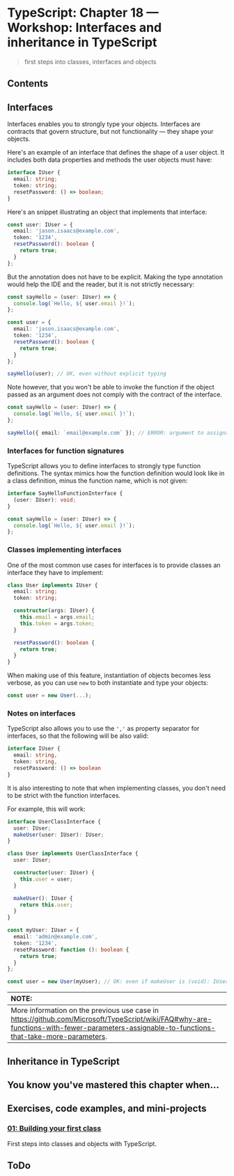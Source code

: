 # TypeScript: Chapter 18 &mdash; Workshop: Interfaces and inheritance in TypeScript
> first steps into classes, interfaces and objects

## Contents

## Interfaces

Interfaces enables you to strongly type your objects. Interfaces are contracts that govern structure, but not functionality &mdash; they shape your objects.

Here's an example of an interface that defines the shape of a user object. It includes both data properties and methods the user objects must have:

```typescript
interface IUser {
  email: string;
  token: string;
  resetPassword: () => boolean;
}
```

Here's an snippet illustrating an object that implements that interface:

```typescript
const user: IUser = {
  email: 'jason.isaacs@example.com',
  token: '1234',
  resetPassword(): boolean {
    return true;
  }
};
```

But the annotation does not have to be explicit. Making the type annotation would help the IDE and the reader, but it is not strictly necessary:

```typescript
const sayHello = (user: IUser) => {
  console.log(`Hello, ${ user.email }!`);
};

const user = {
  email: 'jason.isaacs@example.com',
  token: '1234',
  resetPassword(): boolean {
    return true;
  }
};

sayHello(user); // OK, even without explicit typing
```

Note however, that you won't be able to invoke the function if the object passed as an argument does not comply with the contract of the interface.

```typescript
const sayHello = (user: IUser) => {
  console.log(`Hello, ${ user.email }!`);
};

sayHello({ email: `email@example.com` }); // ERROR: argument to assignable to IUser
```

### Interfaces for function signatures

TypeScript allows you to define interfaces to strongly type function definitions. The syntax mimics how the function definition would look like in a class definition, minus the function name, which is not given:

```typescript
interface SayHelloFunctionInterface {
  (user: IUser): void;
}

const sayHello = (user: IUser) => {
  console.log(`Hello, ${ user.email }!`);
};
```

### Classes implementing interfaces

One of the most common use cases for interfaces is to provide classes an interface they have to implement:

```typescript
class User implements IUser {
  email: string;
  token: string;

  constructor(args: IUser) {
    this.email = args.email;
    this.token = args.token;
  }

  resetPassword(): boolean {
    return true;
  }
}
```

When making use of this feature, instantiation of objects becomes less verbose, as you can use `new` to both instantiate and type your objects:

```typescript
const user = new User(...);
```

### Notes on interfaces

TypeScript also allows you to use the `','` as property separator for interfaces, so that the following will be also valid:

```typescript
interface IUser {
  email: string,
  token: string,
  resetPassword: () => boolean
}
```

It is also interesting to note that when implementing classes, you don't need to be strict with the function interfaces.

For example, this will work:

```typescript
interface UserClassInterface {
  user: IUser;
  makeUser(user: IUser): IUser;
}

class User implements UserClassInterface {
  user: IUser;

  constructor(user: IUser) {
    this.user = user;
  }

  makeUser(): IUser {
    return this.user;
  }
}

const myUser: IUser = {
  email: 'admin@example.com',
  token: '1234',
  resetPassword: function (): boolean {
    return true;
  }
};

const user = new User(myUser); // OK: even if makeUser is (void): IUser instead of (user: IUser): IUser
```

| NOTE: |
| :---- |
| More information on the previous use case in https://github.com/Microsoft/TypeScript/wiki/FAQ#why-are-functions-with-fewer-parameters-assignable-to-functions-that-take-more-parameters. |



## Inheritance in TypeScript


## You know you've mastered this chapter when...

## Exercises, code examples, and mini-projects

### [01: Building your first class](01-hello-class)
First steps into classes and objects with TypeScript.

## ToDo

